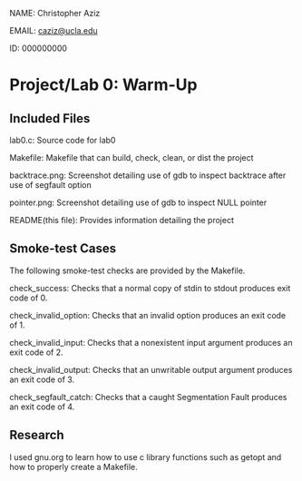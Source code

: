 NAME: Christopher Aziz

EMAIL: caziz@ucla.edu

ID: 000000000

# Project/Lab 0: Warm-Up

## Included Files
lab0.c: Source code for lab0

Makefile: Makefile that can build, check, clean, or dist the project

backtrace.png: Screenshot detailing use of gdb to inspect backtrace after use of segfault option

pointer.png: Screenshot detailing use of gdb to inspect NULL pointer

README(this file): Provides information detailing the project

## Smoke-test Cases
The following smoke-test checks are provided by the Makefile.

check_success: Checks that a normal copy of stdin to stdout produces exit code of 0.

check_invalid_option: Checks that an invalid option produces an exit code of 1.

check_invalid_input: Checks that a nonexistent input argument produces an exit code of 2.

check_invalid_output: Checks that an unwritable output argument produces an exit code of 3.

check_segfault_catch: Checks that a caught Segmentation Fault produces an exit code of 4.

## Research
I used gnu.org to learn how to use c library functions such as getopt and how to properly create a Makefile. 
